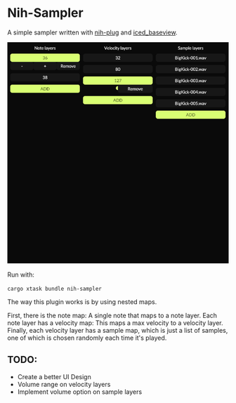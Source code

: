 # Nih-Sampler

A simple sampler written with [nih-plug](https://github.com/robbert-vdh/nih-plug.git) and [iced_baseview](https://github.com/BillyDM/iced_baseview.git).

![Screenshot preview](./screenshot.png)

Run with:

`cargo xtask bundle nih-sampler`

The way this plugin works is by using nested maps.

First, there is the note map: A single note that maps to a note layer.
Each note layer has a velocity map: This maps a max velocity to a velocity layer.
Finally, each velocity layer has a sample map, which is just a list of samples, one of which is chosen randomly each time it's played.

## TODO:
- Create a better UI Design
- Volume range on velocity layers
- Implement volume option on sample layers
